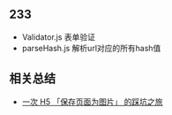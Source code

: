233
---

* Validator.js 表单验证
* parseHash.js 解析url对应的所有hash值

相关总结
-------
* [一次 H5 「保存页面为图片」 的踩坑之旅](https://juejin.im/post/5a17c5e26fb9a04527254689)
